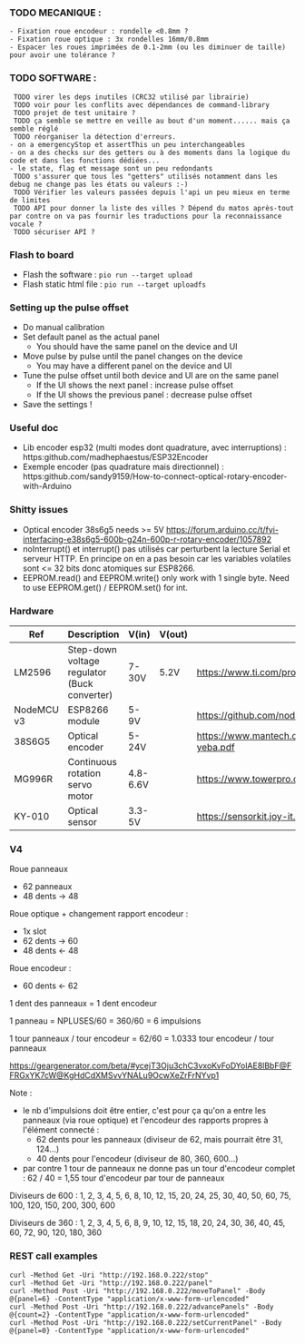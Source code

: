 ### TODO MECANIQUE :
```
- Fixation roue encodeur : rondelle <0.8mm ?
- Fixation roue optique : 3x rondelles 16mm/0.8mm
- Espacer les roues imprimées de 0.1-2mm (ou les diminuer de taille) pour avoir une tolérance ?
```

### TODO SOFTWARE :
```
 TODO virer les deps inutiles (CRC32 utilisé par librairie)
 TODO voir pour les conflits avec dépendances de command-library
 TODO projet de test unitaire ?
 TODO ça semble se mettre en veille au bout d'un moment...... mais ça semble réglé
 TODO réorganiser la détection d'erreurs.
- on a emergencyStop et assertThis un peu interchangeables
- on a des checks sur des getters ou à des moments dans la logique du code et dans les fonctions dédiées...
- le state, flag et message sont un peu redondants
 TODO s'assurer que tous les "getters" utilisés notamment dans les debug ne change pas les états ou valeurs :-)
 TODO Vérifier les valeurs passées depuis l'api un peu mieux en terme de limites
 TODO API pour donner la liste des villes ? Dépend du matos après-tout par contre on va pas fournir les traductions pour la reconnaissance vocale ?
 TODO sécuriser API ?
```

### Flash to board

- Flash the software : `pio run --target upload`
- Flash static html file : `pio run --target uploadfs`

### Setting up the pulse offset

- Do manual calibration
- Set default panel as the actual panel
    - You should have the same panel on the device and UI
- Move pulse by pulse until the panel changes on the device
    - You may have a different panel on the device and UI
- Tune the pulse offset until both device and UI are on the same panel
    - If the UI shows the next panel : increase pulse offset
    - If the UI shows the previous panel : decrease pulse offset
- Save the settings !

### Useful doc

- Lib encoder esp32 (multi modes dont quadrature, avec interruptions) : https:github.com/madhephaestus/ESP32Encoder 
- Exemple encoder (pas quadrature mais directionnel) : https:github.com/sandy9159/How-to-connect-optical-rotary-encoder-with-Arduino

### Shitty issues 

- Optical encoder 38s6g5 needs >= 5V https://forum.arduino.cc/t/fyi-interfacing-e38s6g5-600b-g24n-600p-r-rotary-encoder/1057892
- noInterrupt() et interrupt() pas utilisés car perturbent la lecture Serial et serveur HTTP. En principe on en a pas besoin car les variables volatiles sont <= 32 bits donc atomiques sur ESP8266.
- EEPROM.read() and EEPROM.write() only work with 1 single byte. Need to use EEPROM.get() / EEPROM.set() for int.

### Hardware

| Ref         | Description                                  | V(in)    | V(out) | Datasheet                                                      |
|-------------|----------------------------------------------|----------|--------|----------------------------------------------------------------|
| LM2596      | Step-down voltage regulator (Buck converter) | 7-30V    | 5.2V   | https://www.ti.com/product/LM2596                              |
| NodeMCU v3  | ESP8266 module                               | 5-9V     |        | https://github.com/nodemcu/nodemcu-devkit-v3.0                 |
| 38S6G5      | Optical encoder                              | 5-24V    |        | https://www.mantech.co.za/Datasheets/Products/e38s_jz-yeba.pdf |
| MG996R      | Continuous rotation servo motor              | 4.8-6.6V |        | https://www.towerpro.com.tw/product/mg996r                     |
| KY-010      | Optical sensor                               | 3.3-5V   |        | https://sensorkit.joy-it.net/fr/sensorsky-010                  |

  

### V4 

Roue panneaux

- 62 panneaux
- 48 dents -> 48

Roue optique + changement rapport encodeur : 

- 1x slot
- 62 dents -> 60
- 48 dents <- 48

Roue encodeur : 

- 60 dents <- 62

1 dent des panneaux = 1 dent encodeur

1 panneau = NPLUSES/60 = 360/60 = 6 impulsions

1 tour panneaux / tour encodeur = 62/60 = 1.0333 tour encodeur / tour panneaux

https://geargenerator.com/beta/#ycejT3Oju3chC3vxoKvFoDYolAE8lBbF@FFRGxYK7cW@KgHdCdXMSvvYNALu9OcwXeZrFrNYvp1

Note : 

- le nb d'impulsions doit être entier, c'est pour ça qu'on a entre les panneaux (via roue optique) et l'encodeur des rapports propres à l'élément connecté : 
    - 62 dents pour les panneaux (diviseur de 62, mais pourrait être 31, 124...)
    - 40 dents pour l'encodeur (diviseur de 80, 360, 600...)
- par contre 1 tour de panneaux ne donne pas un tour d'encodeur complet : 62 / 40 = 1,55 tour d'encodeur par tour de panneaux

Diviseurs de 600 : 1, 2, 3, 4, 5, 6, 8, 10, 12, 15, 20, 24, 25, 30, 40, 50, 60, 75, 100, 120, 150, 200, 300, 600

Diviseurs de 360 : 1, 2, 3, 4, 5, 6, 8, 9, 10, 12, 15, 18, 20, 24, 30, 36, 40, 45, 60, 72, 90, 120, 180, 360

### REST call examples

```
curl -Method Get -Uri "http://192.168.0.222/stop"
curl -Method Get -Uri "http://192.168.0.222/panel"
curl -Method Post -Uri "http://192.168.0.222/moveToPanel" -Body @{panel=6} -ContentType "application/x-www-form-urlencoded"
curl -Method Post -Uri "http://192.168.0.222/advancePanels" -Body @{count=2} -ContentType "application/x-www-form-urlencoded"
curl -Method Post -Uri "http://192.168.0.222/setCurrentPanel" -Body @{panel=0} -ContentType "application/x-www-form-urlencoded"
```